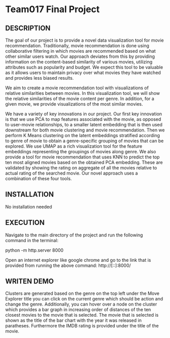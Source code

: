 # Team017 Final Project

## DESCRIPTION
The goal of our project is to provide a novel data visualization tool for movie recommendation. Traditionally, movie recommendation is done using collaborative filtering in which movies are recommended based on what other similar users watch. Our approach deviates from this by providing information on the content-based similarity of various movies, utilizing attributes such as popularity and budget. We expect this tool to be valuable as it allows users to maintain privacy over what movies they have watched and provides less biased results. 

We aim to create a movie recommendation tool with visualizations of relative similarities between movies. In this visualization tool, we will show the relative similarities of the movie content per genre. In addition, for a given movie, we provide visualizations of the most similar movies. 

We have a variety of key innovations in our project. Our first key innovation is that we use PCA to map features associated with the movie, as opposed to user-movie relationships, to a smaller latent embedding that is then used downstream for both movie clustering and movie recommendation. Then we perform K Means clustering on the latent embeddings stratified according to genre of movie to obtain a genre-specific grouping of movies that can be explored. We use UMAP as a rich visualization tool for the feature embeddings representing the groupings of movies along genre. We also provide a tool for movie recommendation that uses KNN to predict the top ten most aligned movies based on the obtained PCA embedding. These are validated by showing the rating on aggregate of all the movies relative to actual rating of the searched movie. Our novel approach uses a combination of these four tools.

## INSTALLATION
No installation needed

## EXECUTION

Navigate to the main directory of the project and run the following command in the terminal:

python -m http.server 8000

Open an internet explorer like google chrome and go to the link that is provided from running the above command: http://[::]:8000/

## WRITEN DEMO

Clusters are generated based on the genre on the top left under the Move Explorer title you can click on the current genre which should be action and change the genre. Additionally, you can hover over a node on the cluster which provides a bar graph in increasing order of distances of the ten closest movies to the movie that is selected. The movie that is selected is shown as the title of the bar chart with the year it was released in paratheses. Furthermore the IMDB rating is provided under the title of the movie.
